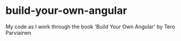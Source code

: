 #  build-your-own-angular

My code as I work through the book 'Build Your Own Angular' by Tero Parviainen
